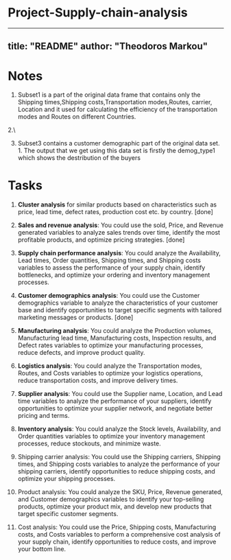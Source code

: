 # Project-Supply-chain-analysis

---
title: "README"
author: "Theodoros Markou"
---

# Notes

1.  Subset1 is a part of the original data frame that contains only the Shipping times,Shipping costs,Transportation modes,Routes, carrier, Location and it used for calculating the efficiency of the transportation modes and Routes on different Countries.

2.\

3.  Subset3 contains a customer demographic part of the original data set. 1. The output that we get using this data set is firstly the demog_type1 which shows the destribution of the buyers

# Tasks

1.  **Cluster analysis** for similar products based on characteristics such as price, lead time, defect rates, production cost etc. by country. [done]

2.  **Sales and revenue analysis**: You could use the sold, Price, and Revenue generated variables to analyze sales trends over time, identify the most profitable products, and optimize pricing strategies. [done]

3.  **Supply chain performance analysis**: You could analyze the Availability, Lead times, Order quantities, Shipping times, and Shipping costs variables to assess the performance of your supply chain, identify bottlenecks, and optimize your ordering and inventory management processes.

4.  **Customer demographics analysis**: You could use the Customer demographics variable to analyze the characteristics of your customer base and identify opportunities to target specific segments with tailored marketing messages or products. [done]

5.  **Manufacturing analysis**: You could analyze the Production volumes, Manufacturing lead time, Manufacturing costs, Inspection results, and Defect rates variables to optimize your manufacturing processes, reduce defects, and improve product quality.

6.  **Logistics analysis**: You could analyze the Transportation modes, Routes, and Costs variables to optimize your logistics operations, reduce transportation costs, and improve delivery times.

7.  **Supplier analysis**: You could use the Supplier name, Location, and Lead time variables to analyze the performance of your suppliers, identify opportunities to optimize your supplier network, and negotiate better pricing and terms.

8.  **Inventory analysis**: You could analyze the Stock levels, Availability, and Order quantities variables to optimize your inventory management processes, reduce stockouts, and minimize waste.

9.  Shipping carrier analysis: You could use the Shipping carriers, Shipping times, and Shipping costs variables to analyze the performance of your shipping carriers, identify opportunities to reduce shipping costs, and optimize your shipping processes.

10. Product analysis: You could analyze the SKU, Price, Revenue generated, and Customer demographics variables to identify your top-selling products, optimize your product mix, and develop new products that target specific customer segments.

11. Cost analysis: You could use the Price, Shipping costs, Manufacturing costs, and Costs variables to perform a comprehensive cost analysis of your supply chain, identify opportunities to reduce costs, and improve your bottom line.

```{r setup, include=FALSE}

```

```{r cars}

```

```{r pressure, echo=FALSE}

```

